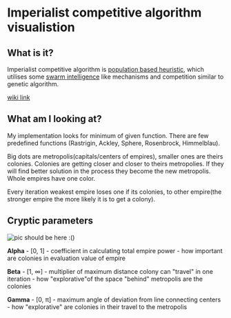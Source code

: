 # Imperialist competitive algorithm visualistion

## What is it?

Imperialist competitive algorithm is [population based heuristic](https://en.wikipedia.org/wiki/Evolutionary_computation), which utilises some [swarm intelligence](https://en.wikipedia.org/wiki/Swarm_intelligence) like mechanisms and competition similar to genetic algorithm. 

[wiki link](https://en.wikipedia.org/wiki/Imperialist_competitive_algorithm)

## What am I looking at?

My implementation looks for minimum of given function. There are few predefined functions (Rastrigin, Ackley, Sphere, Rosenbrock, Himmelblau).

Big dots are metropolis(capitals/centers of empires), smaller ones are theirs colonies. Colonies are getting closer and closer to theirs metropolies. If they will find better solution in the process they become the new metropolis. Whole empires have one color.

Every iteration weakest empire loses one if its colonies, to other empire(the stronger empire the more likely it is to get a colony).

## Cryptic parameters

![pic should be here :()](https://raw.githubusercontent.com/tomsiemek/imperialistic-competitive-algorithm-visualisation/master/pics/beta-gamma.png)

**Alpha** - [0, 1] - coefficient in calculating total empire power - how important are colonies in evaluation value of empire

**Beta** - [1, ∞] - multiplier of maximum distance colony can "travel" in one iteration - how "explorative"of the space "behind" metropolis are the colonies

**Gamma** - [0, π] - maximum angle of deviation from line connecting centers - how "explorative" are colonies in their travel to the metropolis
